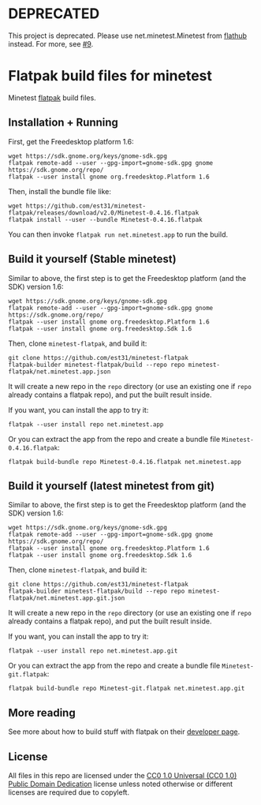 # DEPRECATED

This project is deprecated. Please use net.minetest.Minetest from [flathub](https://flathub.org) instead. For more, see [#9](https://github.com/est31/minetest-flatpak/issues/9).

# Flatpak build files for minetest

Minetest [flatpak](http://flatpak.org/) build files.

## Installation + Running

First, get the Freedesktop platform 1.6:

```
wget https://sdk.gnome.org/keys/gnome-sdk.gpg
flatpak remote-add --user --gpg-import=gnome-sdk.gpg gnome https://sdk.gnome.org/repo/
flatpak --user install gnome org.freedesktop.Platform 1.6
```

Then, install the bundle file like:

```
wget https://github.com/est31/minetest-flatpak/releases/download/v2.0/Minetest-0.4.16.flatpak
flatpak install --user --bundle Minetest-0.4.16.flatpak
```

You can then invoke `flatpak run net.minetest.app` to run the build.

## Build it yourself (Stable minetest)

Similar to above, the first step is to get the Freedesktop platform
(and the SDK) version 1.6:


```
wget https://sdk.gnome.org/keys/gnome-sdk.gpg
flatpak remote-add --user --gpg-import=gnome-sdk.gpg gnome https://sdk.gnome.org/repo/
flatpak --user install gnome org.freedesktop.Platform 1.6
flatpak --user install gnome org.freedesktop.Sdk 1.6

```

Then, clone `minetest-flatpak`, and build it:

```
git clone https://github.com/est31/minetest-flatpak
flatpak-builder minetest-flatpak/build --repo repo minetest-flatpak/net.minetest.app.json
```
It will create a new repo in the `repo` directory (or use an existing one if `repo` already contains a flatpak repo), and put the built result inside.

If you want, you can install the app to try it:

```
flatpak --user install repo net.minetest.app
```

Or you can extract the app from the repo and create a bundle file `Minetest-0.4.16.flatpak`:

```
flatpak build-bundle repo Minetest-0.4.16.flatpak net.minetest.app

```

## Build it yourself (latest minetest from git)

Similar to above, the first step is to get the Freedesktop platform
(and the SDK) version 1.6:


```
wget https://sdk.gnome.org/keys/gnome-sdk.gpg
flatpak remote-add --user --gpg-import=gnome-sdk.gpg gnome https://sdk.gnome.org/repo/
flatpak --user install gnome org.freedesktop.Platform 1.6
flatpak --user install gnome org.freedesktop.Sdk 1.6

```

Then, clone `minetest-flatpak`, and build it:

```
git clone https://github.com/est31/minetest-flatpak
flatpak-builder minetest-flatpak/build --repo repo minetest-flatpak/net.minetest.app.git.json
```
It will create a new repo in the `repo` directory (or use an existing one if `repo` already contains a flatpak repo), and put the built result inside.

If you want, you can install the app to try it:

```
flatpak --user install repo net.minetest.app.git
```

Or you can extract the app from the repo and create a bundle file `Minetest-git.flatpak`:

```
flatpak build-bundle repo Minetest-git.flatpak net.minetest.app.git

```

## More reading

See more about how to build stuff with flatpak on their [developer page](http://flatpak.org/developer.html).

## License

All files in this repo are licensed under the [CC0 1.0 Universal (CC0 1.0) Public Domain Dedication](https://creativecommons.org/publicdomain/zero/1.0/) license
unless noted otherwise or different licenses are required due to copyleft.
